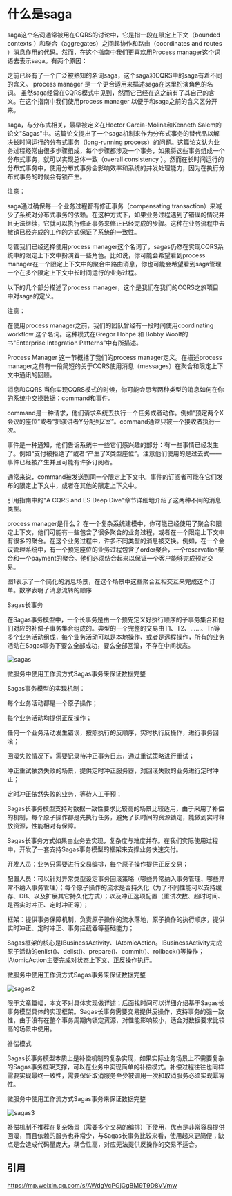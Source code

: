 # 什么是saga

saga这个名词通常被用在CQRS的讨论中，它是指一段在限定上下文（bounded contexts ）和聚合（aggregates）之间起协作和路由（coordinates and routes ）消息作用的代码。然而，在这个指南中我们更喜欢用Process manager这个词语去表示saga。有两个原因：

之前已经有了一个广泛被熟知的名词saga，这个saga和CQRS中的saga有着不同的含义。
process manager 是一个更合适用来描述saga在这里扮演角色的名词。
虽然saga经常在CQRS模式中见到，然而它已经在这之前有了其自己的含义。在这个指南中我们使用process manager 以便于和saga之前的含义区分开来。

saga，与分布式相关，最早被定义在Hector Garcia-Molina和Kenneth Salem的论文"Sagas"中。这篇论文提出了一个saga机制来作为分布式事务的替代品以解决长时间运行的分布式事务（long-running process）的问题。这篇论文认为业务过程经常由很多步骤组成，每个步骤都涉及一个事务，如果将这些事务组成一个分布式事务，就可以实现总体一致（overall consistency ）。然而在长时间运行的分布式事务中，使用分布式事务会影响效率和系统的并发处理能力，因为在执行分布式事务的时候会有锁产生。

注意：

saga通过确保每一个业务过程都有修正事务（compensating transaction）来减少了系统对分布式事务的依赖。在这种方式下，如果业务过程遇到了错误的情况并且无法继续，它就可以执行修正事务来修正已经完成的步骤。这种在业务流程中去撤销已经完成的工作的方式保证了系统的一致性。

尽管我们已经选择使用process manager这个名词了，sagas仍然在实现CQRS系统中的限定上下文中扮演着一些角色。比如说，你可能会希望看到process manager在一个限定上下文中的聚合中路由消息，你也可能会希望看到saga管理一个在多个限定上下文中长时间运行的业务过程。

以下的几个部分描述了process manager，这个是我们在我们的CQRS之旅项目中对saga的定义。

注意：

在使用process manager之前，我们的团队曾经有一段时间使用coordinating workflow 这个名词。这种模式在Gregor Hohpe 和 Bobby Woolf的书"Enterprise Integration Patterns”中有所描述。

 

Process Manager
这一节概括了我们的process manager定义。在描述process manager之前有一段简短的关于CQRS使用消息（messages）在聚合和限定上下文中通讯的回顾。

消息和CQRS
当你实现CQRS模式的时候，你可能会思考两种类型的消息如何在你的系统中交换数据：command和事件。

command是一种请求，他们请求系统去执行一个任务或者动作。例如“预定两个X会议的座位”或者“把演讲者Y分配到Z室”。command通常只被一个接收者执行一次。

事件是一种通知，他们告诉系统中一些它们感兴趣的部分：有一些事情已经发生了。例如“支付被拒绝了”或者“产生了X类型座位”。注意他们使用的是过去式——事件已经被产生并且可能有许多订阅者。

通常来说，command被发送到同一个限定上下文中。事件的订阅者可能在它们发布的限定上下文中，或者在其他的限定上下文中。

引用指南中的"A CQRS and ES Deep Dive"章节详细地介绍了这两种不同的消息类型。

process manager是什么？
在一个复杂系统建模中，你可能已经使用了聚合和限定上下文，他们可能有一些包含了很多聚合的业务过程，或者在一个限定上下文中有很多的聚合。在这个业务过程中，许多不同类型的消息被交换。例如，在一个会议管理系统中，有一个预定座位的业务过程包含了order聚合，一个reservation聚合和一个payment的聚合。他们必须结合起来以保证一个客户能够完成预定交易。

图1表示了一个简化的消息场景，在这个场景中这些聚合互相交互来完成这个订单。数字表明了消息流转的顺序

Sagas长事务

在Sagas事务模型中，一个长事务是由一个预先定义好执行顺序的子事务集合和他们对应的补偿子事务集合组成的。典型的一个完整的交易由T1、T2、……、Tn等多个业务活动组成，每个业务活动可以是本地操作、或者是远程操作，所有的业务活动在Sagas事务下要么全部成功，要么全部回滚，不存在中间状态。

![sagas](http://mmbiz.qpic.cn/mmbiz_jpg/LaW7jDBKBg20ygGehFf5yZsSibbeicKAhQcoicGCrgCzhFelbrrpxtialWR09hn6ibUm0JcrxCWl3jpdnuWricm02Cibw/640?wx_fmt=jpeg)

微服务中使用工作流方式Sagas事务来保证数据完整

Sagas事务模型的实现机制：

每个业务活动都是一个原子操作；

每个业务活动均提供正反操作；

任何一个业务活动发生错误，按照执行的反顺序，实时执行反操作，进行事务回滚；

回滚失败情况下，需要记录待冲正事务日志，通过重试策略进行重试；

冲正重试依然失败的场景，提供定时冲正服务器，对回滚失败的业务进行定时冲正；

定时冲正依然失败的业务，等待人工干预；

Sagas长事务模型支持对数据一致性要求比较高的场景比较适用，由于采用了补偿的机制，每个原子操作都是先执行任务，避免了长时间的资源锁定，能做到实时释放资源，性能相对有保障。

Sagas长事务方式如果由业务去实现，复杂度与难度并存。在我们实际使用过程中，开发了一套支持Sagas事务模型的框架来支撑业务快速交付。



开发人员：业务只需要进行交易编排，每个原子操作提供正反交易；

配置人员：可以针对异常类型设定事务回滚策略（哪些异常纳入事务管理、哪些异常不纳入事务管理）；每个原子操作的流水是否持久化（为了不同性能可以支持缓存、DB、以及扩展其它持久化方式）；以及冲正选项配置（重试次数、超时时间、是否实时冲正、定时冲正等）；


框架：提供事务保障机制，负责原子操作的流水落地，原子操作的执行顺序，提供实时冲正、定时冲正、事务拦截器等基础能力；

Sagas框架的核心是IBusinessActivity、IAtomicAction。IBusinessActivity完成原子活动的enlist()、delist()、prepare()、commit()、rollback()等操作；IAtomicAction主要完成对状态上下文、正反操作执行。



微服务中使用工作流方式Sagas事务来保证数据完整

![sagas2](http://mmbiz.qpic.cn/mmbiz_jpg/LaW7jDBKBg20ygGehFf5yZsSibbeicKAhQYOe68ic8RN9tfujZTXj2kMwvkIWWOsH5C2ibXR8YgHfIoRK7gDgk4hGQ/640?wx_fmt=jpeg)

限于文章篇幅，本文不对具体实现做详述；后面找时间可以详细介绍基于Sagas长事务模型具体的实现框架。Sagas长事务需要交易提供反操作，支持事务的强一致性，由于没有在整个事务周期内锁定资源，对性能影响较小，适合对数据要求比较高的场景中使用。

补偿模式

Sagas长事务模型本质上是补偿机制的复杂实现，如果实际业务场景上不需要复杂的Sagas事务框架支撑，可以在业务中实现简单的补偿模式。补偿过程往往也同样需要实现最终一致性，需要保证取消服务至少被调用一次和取消服务必须实现幂等性。



微服务中使用工作流方式Sagas事务来保证数据完整

![sagas3](http://mmbiz.qpic.cn/mmbiz_jpg/LaW7jDBKBg20ygGehFf5yZsSibbeicKAhQFjdM7geV3r48vwUKXgoib54RUvU2L2MdjyePfs8oovfwjPsA8y7ka2A/640?wx_fmt=jpeg)

补偿机制不推荐在复杂场景（需要多个交易的编排）下使用，优点是非常容易提供回滚，而且依赖的服务也非常少，与Sagas长事务比较来看，使用起来更简便；缺点是会造成代码量庞大，耦合性高，对应无法提供反操作的交易不适合。


## 引用

https://mp.weixin.qq.com/s/AWdgVcPGjGgBM9T9D8VVmw
